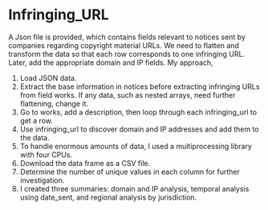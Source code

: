 # Infringing_URL
A Json file is provided, which contains fields relevant to notices sent by companies regarding copyright material URLs. We need to flatten and transform the data so that each row corresponds to one infringing URL. Later, add the appropriate domain and IP fields.
My approach,
1. Load JSON data.
2. Extract the base information in notices before extracting infringing URLs from field works. If any data, such as nested arrays, need further flattening, change it.
3. Go to works, add a description, then loop through each infringing_url to get a row.
4. Use infringing_url to discover domain and IP addresses and add them to the data.
5. To handle enormous amounts of data, I used a multiprocessing library with four CPUs.
6. Download the data frame as a CSV file.
7. Determine the number of unique values in each column for further investigation.
8. I created three summaries: domain and IP analysis, temporal analysis using date_sent, and regional analysis by jurisdiction.
